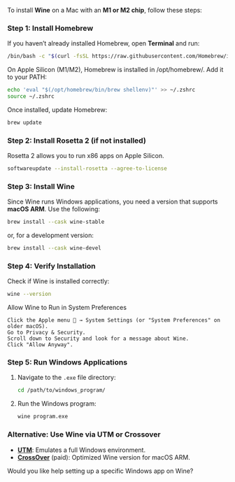 To install **Wine** on a Mac with an **M1 or M2 chip**, follow these steps:

### **Step 1: Install Homebrew**
If you haven’t already installed Homebrew, open **Terminal** and run:
```sh
/bin/bash -c "$(curl -fsSL https://raw.githubusercontent.com/Homebrew/install/HEAD/install.sh)"
```
On Apple Silicon (M1/M2), Homebrew is installed in /opt/homebrew/. Add it to your PATH:
```sh
echo 'eval "$(/opt/homebrew/bin/brew shellenv)"' >> ~/.zshrc
source ~/.zshrc
```
Once installed, update Homebrew:
```sh
brew update
```

### **Step 2: Install Rosetta 2 (if not installed)**
Rosetta 2 allows you to run x86 apps on Apple Silicon.
```sh
softwareupdate --install-rosetta --agree-to-license
```

### **Step 3: Install Wine**
Since Wine runs Windows applications, you need a version that supports **macOS ARM**. Use the following:
```sh
brew install --cask wine-stable
```
or, for a development version:
```sh
brew install --cask wine-devel
```

### **Step 4: Verify Installation**
Check if Wine is installed correctly:
```sh
wine --version
```
Allow Wine to Run in System Preferences

    Click the Apple menu  → System Settings (or "System Preferences" on older macOS).
    Go to Privacy & Security.
    Scroll down to Security and look for a message about Wine.
    Click "Allow Anyway".

### **Step 5: Run Windows Applications**
1. Navigate to the `.exe` file directory:
   ```sh
   cd /path/to/windows_program/
   ```
2. Run the Windows program:
   ```sh
   wine program.exe
   ```

### **Alternative: Use Wine via UTM or Crossover**
- **[UTM](https://mac.getutm.app/)**: Emulates a full Windows environment.
- **[CrossOver](https://www.codeweavers.com/crossover)** (paid): Optimized Wine version for macOS ARM.

Would you like help setting up a specific Windows app on Wine?

